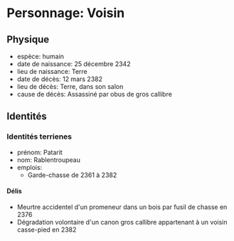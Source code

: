 # Personnage: Voisin
## Physique
- espèce: humain
- date de naissance: 25 décembre 2342
- lieu de naissance: Terre
- date de décès: 12 mars 2382
- lieu de décès: Terre, dans son salon
- cause de décès: Assassiné par obus de gros callibre

## Identités
### Identités terrienes
- prénom: Patarit
- nom: Rablentroupeau
- emplois: 
	- Garde-chasse de 2361 à 2382

#### Délis
- Meurtre accidentel d'un promeneur dans un bois par fusil de chasse en 2376
- Dégradation volontaire d'un canon gros callibre appartenant à un voisin casse-pied en 2382
